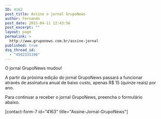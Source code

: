 ```yaml
---
ID: 4162
post_title: Assine o jornal GrupoNews
author: Fernando
post_date: 2015-04-11 12:43:56
post_excerpt: ""
layout: page
permalink: >
  http://www.gruponews.com.br/assine-jornal
published: true
dsq_thread_id:
  - "4502331196"
---
```

O jornal GrupoNews mudou!

A partir da próxima edição do jornal GrupoNews passará a funcionar através de assinatura anual de baixo custo, apenas R$ 15 (quinze reais) por ano.

Para continuar a receber o jornal GrupoNews, preencha o formulário abaixo.

[contact-form-7 id="4163" title="Assine-Jornal-GrupoNews"]